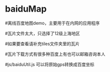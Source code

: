 # baiduMap

#离线百度地图demo，主要用于在内网的应用程序

#瓦片文件太大，只选择了12级上海地区

#如果要查看请补充tiles文件夹里的瓦片

#瓦片下载方式有很多种百度上有也可以邮箱咨询本人

#js/baiduUtil.js 可以将原始gps转换成百度坐标

